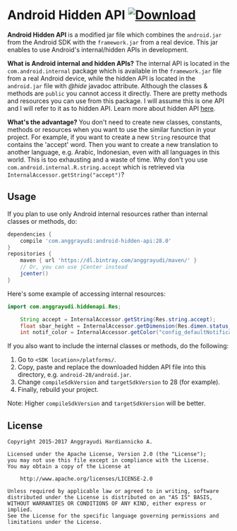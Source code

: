 # Android Hidden API [ ![Download](https://api.bintray.com/packages/anggrayudi/maven/android-hidden-api/images/download.svg)](https://bintray.com/anggrayudi/maven/android-hidden-api/_latestVersion)
**Android Hidden API** is a modified jar file which combines the `android.jar` from the Android SDK with the `framework.jar` from a real device. This jar enables to use Android's internal/hidden APIs in development.

**What is Android internal and hidden APIs?**
The internal API is located in the `com.android.internal` package which is available in the `framework.jar` file from a real Android device, while the hidden API is located in the `android.jar` file with *@hide* javadoc attribute. Although the classes & methods are `public` you cannot access it directly. There are pretty methods and resources you can use from this package. I will assume this is one API and I will refer to it as to hidden API. Learn more about hidden API [here][1].

**What's the advantage?**
You don't need to create new classes, constants, methods or resources when you want to use the similar function in your project. For example, if you want to create a new `String` resource that contains the 'accept' word. Then you want to create a new translation to another language, e.g. Arabic, Indonesian, even with all languages in this world. This is too exhausting and a waste of time. Why don't you use `com.android.internal.R.string.accept` which is retrieved via `InternalAccessor.getString("accept")`?

## Usage
If you plan to use only Android internal resources rather than internal classes or methods,
do:

````gradle
dependencies {
    compile 'com.anggrayudi:android-hidden-api:28.0'
}
repositories {
    maven { url 'https://dl.bintray.com/anggrayudi/maven/' }
    // Or, you can use jCenter instead
    jcenter()
}
````

Here's some example of accessing internal resources:
​    
```java
import com.anggrayudi.hiddenapi.Res;

    String accept = InternalAccessor.getString(Res.string.accept);
    float sbar_height = InternalAccessor.getDimension(Res.dimen.status_bar_height);
    int notif_color = InternalAccessor.getColor("config_defaultNotificationColor");
```

If you also want to include the internal classes or methods, do the following:

1. Go to `<SDK location>/platforms/`.
2. Copy, paste and replace the downloaded hidden API file into this directory, e.g. `android-28/android.jar`.
3. Change `compileSdkVersion` and `targetSdkVersion` to 28 (for example).
4. Finally, rebuild your project.

Note: Higher `compileSdkVersion` and `targetSdkVersion` will be better.

## License

    Copyright 2015-2017 Anggrayudi Hardiannicko A.

    Licensed under the Apache License, Version 2.0 (the "License");
    you may not use this file except in compliance with the License.
    You may obtain a copy of the License at
    
        http://www.apache.org/licenses/LICENSE-2.0
    
    Unless required by applicable law or agreed to in writing, software
    distributed under the License is distributed on an "AS IS" BASIS,
    WITHOUT WARRANTIES OR CONDITIONS OF ANY KIND, either express or implied.
    See the License for the specific language governing permissions and
    limitations under the License.


[1]: https://devmaze.wordpress.com/2011/01/18/using-com-android-internal-part-1-introduction
[2]: https://github.com/anggrayudi/android-hidden-api/issues/9
